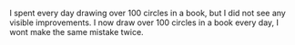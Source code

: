 I spent every day drawing over 100 circles in a book, but I did not see any visible improvements. I now draw over 100 circles in a book every day, I wont make the same mistake twice.

